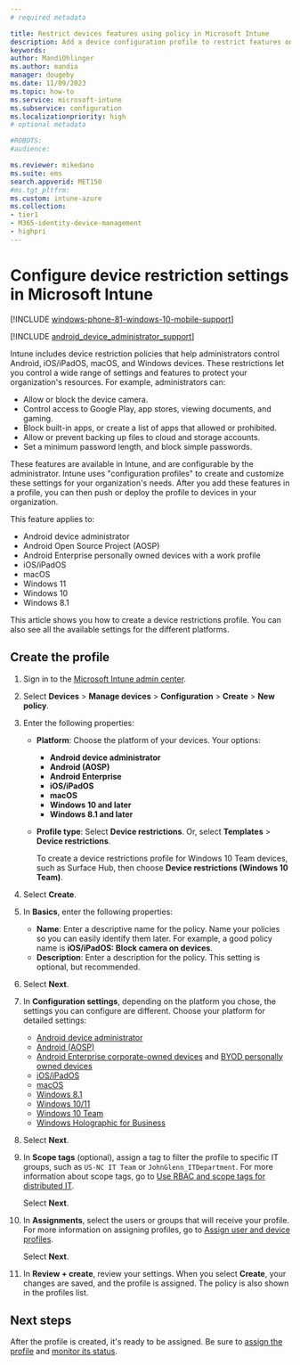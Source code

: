 ```yaml
---
# required metadata

title: Restrict devices features using policy in Microsoft Intune
description: Add a device configuration profile to restrict features on Android device administrator, Android Enterprise, AOSP, macOS, iOS, iPadOS, and Windows 10/11 client devices in Microsoft Intune.
keywords:
author: MandiOhlinger
ms.author: mandia
manager: dougeby
ms.date: 11/09/2023
ms.topic: how-to
ms.service: microsoft-intune
ms.subservice: configuration
ms.localizationpriority: high
# optional metadata

#ROBOTS:
#audience:

ms.reviewer: mikedano
ms.suite: ems
search.appverid: MET150
#ms.tgt_pltfrm:
ms.custom: intune-azure
ms.collection:
- tier1
- M365-identity-device-management
- highpri
---
```

 
# Configure device restriction settings in Microsoft Intune

[!INCLUDE [windows-phone-81-windows-10-mobile-support](../includes/windows-phone-81-windows-10-mobile-support.md)]


 [!INCLUDE [android_device_administrator_support](../includes/android-device-administrator-support.md)]

Intune includes device restriction policies that help administrators control Android, iOS/iPadOS, macOS, and Windows devices. These restrictions let you control a wide range of settings and features to protect your organization's resources. For example, administrators can:

- Allow or block the device camera.
- Control access to Google Play, app stores, viewing documents, and gaming.
- Block built-in apps, or create a list of apps that allowed or prohibited.
- Allow or prevent backing up files to cloud and storage accounts.
- Set a minimum password length, and block simple passwords.

These features are available in Intune, and are configurable by the administrator. Intune uses "configuration profiles" to create and customize these settings for your organization's needs. After you add these features in a profile, you can then push or deploy the profile to devices in your organization.

This feature applies to:

- Android device administrator
- Android Open Source Project (AOSP)
- Android Enterprise personally owned devices with a work profile
- iOS/iPadOS
- macOS
- Windows 11
- Windows 10
- Windows 8.1

This article shows you how to create a device restrictions profile. You can also see all the available settings for the different platforms.

## Create the profile

1. Sign in to the [Microsoft Intune admin center](https://go.microsoft.com/fwlink/?linkid=2109431).
2. Select **Devices** > **Manage devices** > **Configuration** > **Create** > **New policy**.
3. Enter the following properties:

    - **Platform**: Choose the platform of your devices. Your options:  

        - **Android device administrator**
        - **Android (AOSP)**
        - **Android Enterprise**
        - **iOS/iPadOS**
        - **macOS**
        - **Windows 10 and later**
        - **Windows 8.1 and later**

    - **Profile type**: Select **Device restrictions**. Or, select **Templates** > **Device restrictions**.

        To create a device restrictions profile for Windows 10 Team devices, such as Surface Hub, then choose **Device restrictions (Windows 10 Team)**.

4. Select **Create**.
5. In **Basics**, enter the following properties:

    - **Name**: Enter a descriptive name for the policy. Name your policies so you can easily identify them later. For example, a good policy name is **iOS/iPadOS: Block camera on devices**.
    - **Description**: Enter a description for the policy. This setting is optional, but recommended.

6. Select **Next**.

7. In **Configuration settings**, depending on the platform you chose, the settings you can configure are different. Choose your platform for detailed settings:

    - [Android device administrator](device-restrictions-android.md)
    - [Android (AOSP)](device-restrictions-android-aosp.md)
    - [Android Enterprise corporate-owned devices](device-restrictions-android-for-work.md) and [BYOD personally owned devices](device-restrictions-android-enterprise-personal.md)
    - [iOS/iPadOS](device-restrictions-ios.md)
    - [macOS](device-restrictions-macos.md)
    - [Windows 8.1](device-restrictions-windows-8-1.md)
    - [Windows 10/11](device-restrictions-windows-10.md)
    - [Windows 10 Team](device-restrictions-windows-10-teams.md)
    - [Windows Holographic for Business](device-restrictions-windows-holographic.md)

8. Select **Next**.
9. In **Scope tags** (optional), assign a tag to filter the profile to specific IT groups, such as `US-NC IT Team` or `JohnGlenn_ITDepartment`. For more information about scope tags, go to [Use RBAC and scope tags for distributed IT](../fundamentals/scope-tags.md).

    Select **Next**.

10. In **Assignments**, select the users or groups that will receive your profile. For more information on assigning profiles, go to [Assign user and device profiles](device-profile-assign.md).

    Select **Next**.

11. In **Review + create**, review your settings. When you select **Create**, your changes are saved, and the profile is assigned. The policy is also shown in the profiles list.

## Next steps

After the profile is created, it's ready to be assigned. Be sure to [assign the profile](device-profile-assign.md) and [monitor its status](device-profile-monitor.md).

<!--  Removing image as part of design review; retaining source until we known the disposition.

## Example of device restriction settings

In this high-level example, you'll create a device restriction policy that blocks the use of the built-in camera app on Android devices.

![How to disable the camera on Android devices](./media/device-restrictions-configure/disable-android-camera.png)

-->
